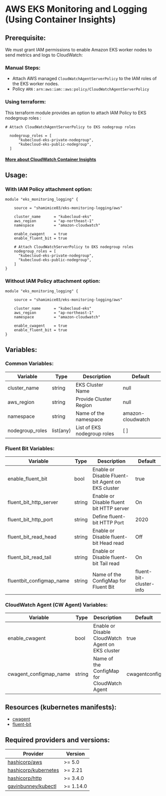 # AWS EKS Monitoring and Logging (Using Container Insights)

## Prerequisite:
We must grant IAM permissions to enable Amazon EKS worker nodes to send metrics and logs to CloudWatch:

### Manual Steps:
- Attach AWS managed `CloudWatchAgentServerPolicy` to the IAM roles of the EKS worker nodes. 
- Policy `ARN` : `arn:aws:iam::aws:policy/CloudWatchAgentServerPolicy` 


### Using terraform:
This terraform module provides an option to attach IAM Policy to EKS nodegroup roles : 
```hcl
# Attach CloudWatchAgentServerPolicy to EKS nodegroup roles

  nodegroup_roles = [
      "kubecloud-eks-private-nodegroup",
      "kubecloud-eks-public-nodegroup",
  ]

```
#### [More about CloudWatch Container Insights](https://docs.aws.amazon.com/AmazonCloudWatch/latest/monitoring/ContainerInsights.html) 

## Usage:
### With IAM Policy attachment option:
```hcl
module "eks_monitoring_logging" {
    
    source = "shamimice03/eks-monitoring-logging/aws"
    
    cluster_name      = "kubecloud-eks"
    aws_region        = "ap-northeast-1"
    namespace         = "amazon-cloudwatch"

    enable_cwagent    = true
    enable_fluent_bit = true
    
    # Attach CloudWatchServerPolicy to EKS nodegroup roles
    nodegroup_roles = [
      "kubecloud-eks-private-nodegroup",
      "kubecloud-eks-public-nodegroup",
    ]
}
```

### Without IAM Policy attachment option:
```hcl
module "eks_monitoring_logging" {
    
    source = "shamimice03/eks-monitoring-logging/aws"
    
    cluster_name      = "kubecloud-eks"
    aws_region        = "ap-northeast-1"
    namespace         = "amazon-cloudwatch"
    
    enable_cwagent    = true
    enable_fluent_bit = true
}
```

## Variables:

### Common Variables:

| Variable              | Type      | Description                                     | Default           |
|-----------------------|-----------|-------------------------------------------------|-------------------|
| cluster_name          | string    | EKS Cluster Name                                | null              |
| aws_region            | string    | Provide Cluster Region                         | null              |
| namespace             | string    | Name of the namespace                           | amazon-cloudwatch |
| nodegroup_roles       | list(any) | List of EKS nodegroup roles                     | [ ]                |

### Fluent Bit Variables:

| Variable              | Type   | Description                                     | Default         |
|-----------------------|--------|-------------------------------------------------|-----------------|
| enable_fluent_bit     | bool   | Enable or Disable Fluent-bit Agent on EKS cluster | true            |
| fluent_bit_http_server| string | Enable or Disable fluent bit HTTP server       | On              |
| fluent_bit_http_port  | string | Define fluent-bit HTTP Port                     | 2020            |
| fluent_bit_read_head  | string | Enable or Disable fluent-bit Head read          | Off             |
| fluent_bit_read_tail  | string | Enable or Disable fluent-bit Tail read          | On              |
| fluentbit_configmap_name | string | Name of the ConfigMap for Fluent Bit             | fluent-bit-cluster-info |

### CloudWatch Agent (CW Agent) Variables:

| Variable              | Type   | Description                                     | Default         |
|-----------------------|--------|-------------------------------------------------|-----------------|
| enable_cwagent        | bool   | Enable or Disable CloudWatch Agent on EKS cluster | true            |
| cwagent_configmap_name| string | Name of the ConfigMap for CloudWatch Agent       | cwagentconfig   |

## Resources (kubernetes manifests): 
  - [cwagent](https://github.com/aws-samples/amazon-cloudwatch-container-insights/tree/main/k8s-deployment-manifest-templates/deployment-mode/daemonset/container-insights-monitoring/cwagent)
  - [fluent-bit](https://github.com/aws-samples/amazon-cloudwatch-container-insights/tree/main/k8s-deployment-manifest-templates/deployment-mode/daemonset/container-insights-monitoring/fluent-bit)

## Required providers and versions:
| Provider               | Version   |
|------------------------|-----------|
| [hashicorp/aws ](https://registry.terraform.io/providers/hashicorp/aws/latest/docs) | >= 5.0    |
| [hashicorp/kubernetes](https://registry.terraform.io/providers/hashicorp/http/latest/docs) |  >= 2.21   |
| [hashicorp/http ](https://registry.terraform.io/providers/hashicorp/kubernetes/latest/docs) | >= 3.4.0  |
| [gavinbunney/kubectl](https://registry.terraform.io/providers/gavinbunney/kubectl/latest/docs) | >= 1.14.0 |

